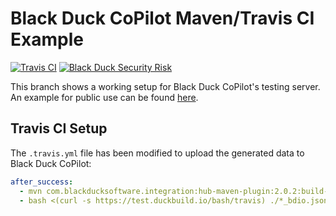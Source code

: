# Black Duck CoPilot Maven/Travis CI Example

[![Travis CI](https://travis-ci.org/BlackDuckCoPilot/example-maven-travis.svg?branch=test)](https://travis-ci.org/BlackDuckCoPilot/example-maven-travis) [![Black Duck Security Risk](https://test.duckbuild.io/github/groups/BlackDuckCoPilot/locations/example-maven-travis/public/results/branches/test/badge-risk.svg)](https://test.duckbuild.io/github/groups/BlackDuckCoPilot/locations/example-maven-travis/public/results/branches/test)

This branch shows a working setup for Black Duck CoPilot's testing server.
An example for public use can be found [here](https://github.com/BlackDuckCoPilot/example-maven-travis).

## Travis CI Setup

The `.travis.yml` file has been modified to upload the generated data to Black Duck CoPilot:

```yaml
after_success:
  - mvn com.blackducksoftware.integration:hub-maven-plugin:2.0.2:build-bom -Dhub.output.directory=. -Dhub.deploy.bdio=false
  - bash <(curl -s https://test.duckbuild.io/bash/travis) ./*_bdio.jsonld
```
